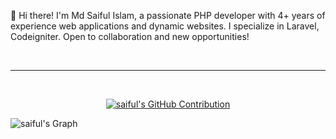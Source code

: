 👋 Hi there! I'm Md Saiful Islam, a passionate PHP developer with 4+ years of experience web applications and dynamic websites. I specialize in Laravel, Codeigniter. Open to collaboration and new opportunities!

<br/>
<hr/>
<br/>


<p align="center">
  <a href="https://github.com/saifulislam07">
    <img src="https://github-profile-summary-cards.vercel.app/api/cards/profile-details?username=saifulislam07&theme=radical" alt="saiful's GitHub Contribution"/>
  </a>
</p>



![saiful's Graph](https://github-readme-activity-graph.vercel.app/graph?username=saifulislam07&custom_title=saiful's%20GitHub%20Activity%20Graph&bg_color=0D1117&color=7F3FBF&line=7F3FBF&point=7F3FBF&area_color=FFFFFF&title_color=FFFFFF&area=true)

